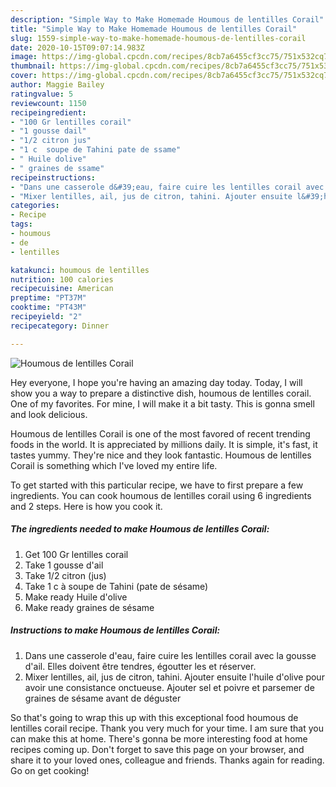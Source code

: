 ```yaml
---
description: "Simple Way to Make Homemade Houmous de lentilles Corail"
title: "Simple Way to Make Homemade Houmous de lentilles Corail"
slug: 1559-simple-way-to-make-homemade-houmous-de-lentilles-corail
date: 2020-10-15T09:07:14.983Z
image: https://img-global.cpcdn.com/recipes/8cb7a6455cf3cc75/751x532cq70/houmous-de-lentilles-corail-photo-principale-de-la-recette.jpg
thumbnail: https://img-global.cpcdn.com/recipes/8cb7a6455cf3cc75/751x532cq70/houmous-de-lentilles-corail-photo-principale-de-la-recette.jpg
cover: https://img-global.cpcdn.com/recipes/8cb7a6455cf3cc75/751x532cq70/houmous-de-lentilles-corail-photo-principale-de-la-recette.jpg
author: Maggie Bailey
ratingvalue: 5
reviewcount: 1150
recipeingredient:
- "100 Gr lentilles corail"
- "1 gousse dail"
- "1/2 citron jus"
- "1 c  soupe de Tahini pate de ssame"
- " Huile dolive"
- " graines de ssame"
recipeinstructions:
- "Dans une casserole d&#39;eau, faire cuire les lentilles corail avec la gousse d&#39;ail. Elles doivent être tendres, égoutter les et réserver."
- "Mixer lentilles, ail, jus de citron, tahini. Ajouter ensuite l&#39;huile d&#39;olive pour avoir une consistance onctueuse. Ajouter sel et poivre et parsemer de graines de sésame avant de déguster"
categories:
- Recipe
tags:
- houmous
- de
- lentilles

katakunci: houmous de lentilles 
nutrition: 100 calories
recipecuisine: American
preptime: "PT37M"
cooktime: "PT43M"
recipeyield: "2"
recipecategory: Dinner

---
```



![Houmous de lentilles Corail](https://img-global.cpcdn.com/recipes/8cb7a6455cf3cc75/751x532cq70/houmous-de-lentilles-corail-photo-principale-de-la-recette.jpg)

Hey everyone, I hope you're having an amazing day today. Today, I will show you a way to prepare a distinctive dish, houmous de lentilles corail. One of my favorites. For mine, I will make it a bit tasty. This is gonna smell and look delicious.

Houmous de lentilles Corail is one of the most favored of recent trending foods in the world. It is appreciated by millions daily. It is simple, it's fast, it tastes yummy. They're nice and they look fantastic. Houmous de lentilles Corail is something which I've loved my entire life.




To get started with this particular recipe, we have to first prepare a few ingredients. You can cook houmous de lentilles corail using 6 ingredients and 2 steps. Here is how you cook it.

<!--inarticleads1-->

##### The ingredients needed to make Houmous de lentilles Corail:

1. Get 100 Gr lentilles corail
1. Take 1 gousse d&#39;ail
1. Take 1/2 citron (jus)
1. Take 1 c à soupe de Tahini (pate de sésame)
1. Make ready  Huile d&#39;olive
1. Make ready  graines de sésame




<!--inarticleads2-->

##### Instructions to make Houmous de lentilles Corail:

1. Dans une casserole d&#39;eau, faire cuire les lentilles corail avec la gousse d&#39;ail. Elles doivent être tendres, égoutter les et réserver.
1. Mixer lentilles, ail, jus de citron, tahini. Ajouter ensuite l&#39;huile d&#39;olive pour avoir une consistance onctueuse. Ajouter sel et poivre et parsemer de graines de sésame avant de déguster




So that's going to wrap this up with this exceptional food houmous de lentilles corail recipe. Thank you very much for your time. I am sure that you can make this at home. There's gonna be more interesting food at home recipes coming up. Don't forget to save this page on your browser, and share it to your loved ones, colleague and friends. Thanks again for reading. Go on get cooking!
